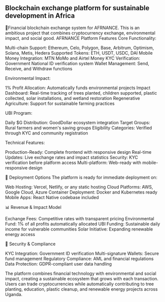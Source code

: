 ## Blockchain exchange platform for sustainable development in Africa
👋Financial blockchain exchange system for AFRNANCE. This is an ambitious project that combines cryptocurrency exchange, environmental impact, and social good. 
AFRNANCE Platform Features
Core Functionality:

Multi-chain Support: Ethereum, Celo, Polygon, Base, Arbitrum, Optimism, Solana, Metis, Hedera
Supported Tokens: ETH, USDT, USDC, DAI
Mobile Money Integration: MTN MoMo and Airtel Money
KYC Verification: Government National ID verification system
Wallet Management: Send, Receive, and Withdraw functions

Environmental Impact:

1% Profit Allocation: Automatically funds environmental projects
Impact Dashboard: Real-time tracking of trees planted, children supported, plastic collected, solar installations, and wetland restoration
Regenerative Agriculture: Support for sustainable farming practices

UBI Program:

Daily $G Distribution: GoodDollar ecosystem integration
Target Groups: Rural farmers and women's saving groups
Eligibility Categories: Verified through KYC and community registration

Technical Features:

Production-Ready: Complete frontend with responsive design
Real-time Updates: Live exchange rates and impact statistics
Security: KYC verification before platform access
Multi-platform: Web-ready with mobile-responsive design

🚀 Deployment Options
The platform is ready for immediate deployment on:

Web Hosting: Vercel, Netlify, or any static hosting
Cloud Platforms: AWS, Google Cloud, Azure
Container Deployment: Docker and Kubernetes ready
Mobile Apps: React Native codebase included

📊 Revenue & Impact Model

Exchange Fees: Competitive rates with transparent pricing
Environmental Fund: 1% of all profits automatically allocated
UBI Funding: Sustainable daily income for vulnerable communities
Solar Initiative: Expanding renewable energy access

🔐 Security & Compliance

KYC Integration: Government ID verification
Multi-signature Wallets: Secure fund management
Regulatory Compliance: AML and financial regulations
Data Protection: GDPR-compliant user data handling

The platform combines financial technology with environmental and social impact, creating a sustainable ecosystem that grows with each transaction. Users can trade cryptocurrencies while automatically contributing to tree planting, education, plastic cleanup, and renewable energy projects across Uganda.

<!--
**AFRNANCE/AFRNANCE** is a ✨ _special_ ✨ repository because its `README.md` (this file) appears on your GitHub profile.

Here are some ideas to get you started:

- 🔭 I’m currently working on ...
- 🌱 I’m currently learning ...
- 👯 I’m looking to collaborate on ...
- 🤔 I’m looking for help with ...
- 💬 Ask me about ...
- 📫 How to reach me: ...
- 😄 Pronouns: ...
- ⚡ Fun fact: ...
-->
